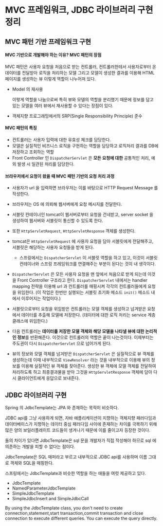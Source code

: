 # MVC 프레임워크, JDBC 라이브러리 구현 정리

## MVC 패턴 기반 프레임워크 구현

#### MVC 기반으로 개발해야 하는 이유? MVC 패턴의 장점

MVC 패턴은 사용자 요청을 처음으로 받는 컨트롤러, 컨트롤러한테서 사용자로부터 온 데이터를 전달받아 로직을 처리하는 모델 그리고 모델이 생성한 결과를 이용해 HTML 페이지를 생성하는 뷰 이렇게 역할이 나누어져 있다.

* Model 의 재사용

  이렇게 역할을 나눔으로써 특히 뷰와 모델의 역할을 분리했기 때문에 정보를 담고 있는 모델을 여러 뷰에서 재사용할 수 있다는 장점이 있다.

* 객체지향 프로그래밍에서의 SRP(Single Responsibility Principle) 준수

#### MVC 패턴의 특징

* 컨트롤러는 사용자 입력에 대한 유효성 체크를 담당한다.
* 모델은 실질적인 비즈니스 로직을 구현하는 역할을 담당하고 로직처리 결과를 DB에 저장하고 조회하는 역할
* Front Controller 인 `DispatcherServlet` 은 **모든 요청에 대한** 공통적인 처리, 예외 발생 시 일관된 처리를 담당한다.



#### 브라우저에서 요청이 왔을 때  MVC 패턴 기반의 요청 처리 과정

* 사용자가 url 을 입력하면 브라우저는 이를 바탕으로 HTTP Request Message 를 작성한다.

* 브라우저는 OS 에 의뢰해 웹서버에게 요청 메시지를 전달한다.

* 서블릿 컨테이너인 tomcat이 웹서버로부터 요청을 건네받고, server socket 을 생성하여 웹서버와 서블릿이 통신할 수 있도록 한다.

* 또한 `HttpServletRequest`, `HttpServletResponse` 객체를 생성한다.

* tomcat은  `HttpServletRequest` 에 사용자 요청을 담아 서블릿에게 전달해주고, 서블릿은 해당하는 사용자 요청들을 받게 된다.

  * 스프링에서는 `DispatcherServlet` 이 서블릿 역할을 하고 있고, 이것이 서블릿 컨테이너와 스프링 프레임워크를 연결해주는 부분이 된다는 것이 내 생각이다.

* `DispatcherServlet` 은 모든 사용자 요청을 맨 앞에서 처음으로 받게 되는데 이것을 Front Controller 구조라고 한다.  `DispatcherServlet`  내에서는 handler mapping 전략을 이용해 url 과 컨트롤러를 매핑시켜 각각의 컨트롤러들에게 요청을 위임한다. (이 작업은 한번만 실행되는 서블릿 초기화 메소드 `init()` 메소드 내에서 이루어지는 작업이다.)

* 서블릿으로부터 요청을 위임받은 컨트롤러는 모델 객체를 생성하고 넘겨받은 요청에서 데이터를 추출해 모델에 저장한다. (데이터에 대한 로직 처리는 service 계층 클래스에 위임한다.)

* 다음 컨트롤러는 **데이터를 저장한 모델 객체와 해당 모델을 나타낼 뷰에 대한 논리적인 정보**를 반환해준다. 이것으로 컨트롤러의 역할은 끝이 나는것이다. 이제부터는 주도권이 다시 `DispatcherServlet` 으로 넘어가게 된다.

* 뷰의 정보와 모델 객체를 넘겨받은  `DispatcherServlet` 은 실질적으로 뷰 객체를 생성하는데 이때 내부적으로 `ViewResolver` 라는 것을 내부적으로 이용해 뷰의 정보를 이용해 실질적인 뷰 객체를 찾아준다. 생성한 뷰 객체에 모델 객체를 전달하여 처리하도록 하고 최종결과물을 받아 그것을 `HttpServletResponse` 객체에 담아 다시 클라이언트에게 응답으로 보내준다.




## JDBC 라이브러리 구현

Spring 의 JdbcTemplate는 JPA 와 존재하는 목적이 비슷하다. 

JDBC api를 그냥 사용하게 되면, 자바 애플리케이션이 지향하는 객체지향 패러다임과 데이터베이스가 지향하는 데이터 중심 패러다임 사이에 존재하는 차이를 극복하기 위해 많은 양의 보일러플레이트 코드들이 생겨나기 때문에 이를 줄이고자 등장한 것이다.

둘의 차이가 있다면 JdbcTemplate은 sql 문을 개발자가 직접 작성해야 하므로 sql 에 의존하는 개발을 피할 수 없다는 점이다. 

JdbcTemplate은 SQL 매퍼라고 부르고 내부적으로 JDBC api를 사용하며 이름 그대로 객체와 SQL을 매핑한다. 

스프링에서는 JdbcTemplate과 비슷한 역할을 하는 애들을 여럿 제공하고 있다.

- JdbcTemplate
- NamedParameterJdbcTemplate
- SimpleJdbcTemplate
- SimpleJdbcInsert and SimpleJdbcCall

By using the JdbcTemplate class, you don't need to create connection,statement,start transaction,commit transaction and close connection to execute different queries. You can execute the query directly.

